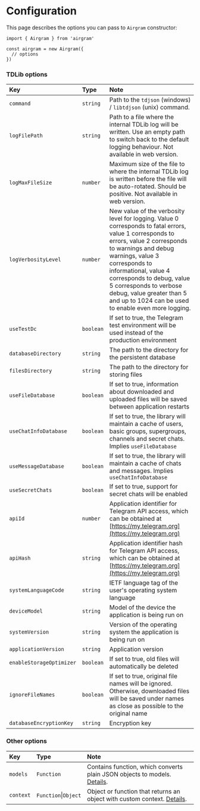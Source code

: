 # Configuration

This page describes the options you can pass to `Airgram` constructor:

```text
import { Airgram } from 'airgram'

const airgram = new Airgram({
  // options
})
```

### TDLib options

| Key | Type | Note |
| :--- | :--- | :--- |
| `command` | `string` | Path to the `tdjson` \(windows\) / `libtdjson` \(unix\) command. |
| `logFilePath` | `string` | Path to a file where the internal TDLib log will be written. Use an empty path to switch back to the default logging behaviour. Not available in web version. |
| `logMaxFileSize` | `number` | Maximum size of the file to where the internal TDLib log is written before the file will be auto-rotated. Should be positive. Not available in web version. |
| `logVerbosityLevel` | `number` | New value of the verbosity level for logging. Value 0 corresponds to fatal errors, value 1 corresponds to errors, value 2 corresponds to warnings and debug warnings, value 3 corresponds to informational, value 4 corresponds to debug, value 5 corresponds to verbose debug, value greater than 5 and up to 1024 can be used to enable even more logging. |
| `useTestDc` | `boolean` | If set to true, the Telegram test environment will be used instead of the production environment |
| `databaseDirectory` | `string` | The path to the directory for the persistent database |
| `filesDirectory` | `string` | The path to the directory for storing files |
| `useFileDatabase` | `boolean` | If set to true, information about downloaded and uploaded files will be saved between application restarts |
| `useChatInfoDatabase` | `boolean` | If set to true, the library will maintain a cache of users, basic groups, supergroups, channels and secret chats. Implies `useFileDatabase` |
| `useMessageDatabase` | `boolean` | If set to true, the library will maintain a cache of chats and messages. Implies `useChatInfoDatabase` |
| `useSecretChats` | `boolean` | If set to true, support for secret chats will be enabled |
| `apiId` | `number` | Application identifier for Telegram API access, which can be obtained at [https://my.telegram.org](https://my.telegram.org) |
| `apiHash` | `string` | Application identifier hash for Telegram API access, which can be obtained at [https://my.telegram.org](https://my.telegram.org) |
| `systemLanguageCode` | `string` | IETF language tag of the user's operating system language |
| `deviceModel` | `string` | Model of the device the application is being run on |
| `systemVersion` | `string` | Version of the operating system the application is being run on |
| `applicationVersion` | `string` | Application version |
| `enableStorageOptimizer` | `boolean` | If set to true, old files will automatically be deleted |
| `ignoreFileNames` | `boolean` | If set to true, original file names will be ignored. Otherwise, downloaded files will be saved under names as close as possible to the original name |
| `databaseEncryptionKey` | `string` | Encryption key |

### Other options

| Key | Type | Note |
| :--- | :--- | :--- |
| `models` | `Function` | Contains function, which converts plain JSON objects to models. [Details](advanced-topics/use-models.md). |
| `context` | `Function`\|`Object` | Object or function that returns an object with custom context. [Details](advanced-topics/extend-context.md). |

